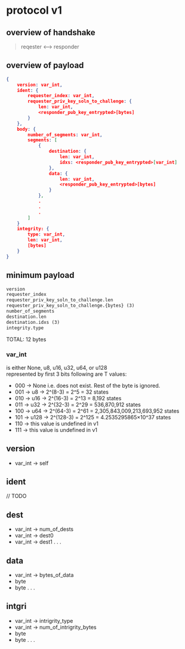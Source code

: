 # protocol v1

## overview of handshake
> reqester <--> responder


## overview of payload
```json
{
    version: var_int,
    ident: {
        requester_index: var_int,
        requester_priv_key_soln_to_challenge: {
            len: var_int,
            <responder_pub_key_entrypted>[bytes]
        }
    },
    body: {
        number_of_segments: var_int,
        segments: [
            {
                destination: {
                    len: var_int,
                    idxs: <responder_pub_key_entrypted>[var_int]
                },
                data: {
                    len: var_int,
                    <responder_pub_key_entrypted>[bytes]
                }
            },
            .
            .
            .
        ]
    }
    integrity: {
        type: var_int,
        len: var_int,
        [bytes]
    }
}
```

## minimum payload
```txt
version
requester_index
requester_priv_key_soln_to_challenge.len
requester_priv_key_soln_to_challenge.{bytes} (3)
number_of_segments
destination.len
destination.idxs (3)
integrity.type
```
TOTAL: 12 bytes

### var_int
is either None, u8, u16, u32, u64, or u128  
represented by first 3 bits
following are T values:
- 000 -> None i.e. does not exist. Rest of the byte is ignored.
- 001 -> u8 -> 2^(8-3) = 2^5 = 32 states
- 010 -> u16 -> 2^(16-3) = 2^13 = 8,192 states
- 011 -> u32 -> 2^(32-3) = 2^29 = 536,870,912 states
- 100 -> u64 -> 2^(64-3) = 2^61 = 2,305,843,009,213,693,952 states
- 101 -> u128 -> 2^(128-3) = 2^125 = 4.2535295865×10^37 states
- 110 -> this value is undefined in v1
- 111 -> this value is undefined in v1

## version
- var_int -> self

## ident
// TODO

## dest
- var_int -> num_of_dests
- var_int -> dest0
- var_int -> dest1
.
.
.

## data
- var_int -> bytes_of_data
- byte
- byte
.
.
.

## intgri
- var_int -> intrigrity_type
- var_int -> num_of_intrigrity_bytes
- byte
- byte
.
.
.